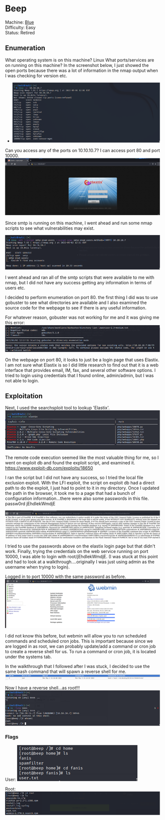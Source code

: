 # Beep

Machine: [Blue](https://app.hackthebox.com/machines/Beep)\
Difficulty: Easy\
Status: Retired



## Enumeration

What operating system is on this machine? Linux
What ports/services are on running on this machine? In the screenshot below, I just showed the open ports because there was a lot of information in the nmap output when I was checking for version etc.
- ![Results!](screenshots/1.png) 


Can you access any of the ports on 10.10.10.7? I can access port 80 and port 10000.
![Results!](screenshots/2.png) 




Since smtp is running on this machine, I went ahead and run some nmap scripts to see what vulnerabilities may exist.

![Results!](screenshots/3.png) 


I went ahead and ran all of the smtp scripts that were available to me with nmap, but I did not have any success getting any information in terms of users etc. 

I decided to perform enumeration on port 80. the first thing I did was to use gobuster to see what directories are available and I also examined the source code for the webpage to see if there is any useful information.

For whatever reason, gobuster was not working for me and it was giving me this error: 
![Results!](screenshots/4.png) 


On the webpage on port 80, it looks to just be a login page that uses Elastix. I am not sure what Elastix is so I did little research to find out that it is a web interface that provides email, IM, fax, and several other software options. I tried to login using credentials that I found online, admin/admin, but I was not able to login. 


## Exploitation
Next, I used the searchsploit tool to lookup 'Elastix'. 
![Results!](screenshots/5.png) 


The remote code execution seemed like the most valuable thing for me, so I went on exploit db and found the exploit script, and examined it. https://www.exploit-db.com/exploits/18650

I ran the script but I did not have any success, so I tried the local file exclusion exploit. With the LFI exploit, the script on exploit db had a direct path to do the exploit, I just had to point to it in my directory. Once I updated the path in the browser, it took me to a page that had a bunch of configuration information...there were also some passwords in this file.
passw0rd 
jEhdIekWmdjE

![Results!](screenshots/6.png) 


I tried to use the passwords above on the elastix login page but that didn't work. Finally, trying the credentials on the web service running on port 10000, I was able to login with root/jEhdIekWmdjE. (I was stuck at this point and had to look at a walkthrough....originally I was just using admin as the username when trying to login).



Logged in to port 10000 with the same password as before.
![Results!](screenshots/7.png) 


I did not know this before, but webmin will allow you to run scheduled commands and scheduled cron jobs. This is important because since we are logged in as root, we can probably update/add a command or cron job to create a reverse shell for us. To run a command or cron job, it is located under the systems tab.

In the walkthrough that I followed after I was stuck, I decided to use the same bash command that will spawn a reverse shell for me.
![Results!](screenshots/8.png) 


Now I have a reverse shell...as root!!!
![Results!](screenshots/9.png) 



### Flags
User:
![Results!](screenshots/10.png) 

Root: 
![Results!](screenshots/11.png) 